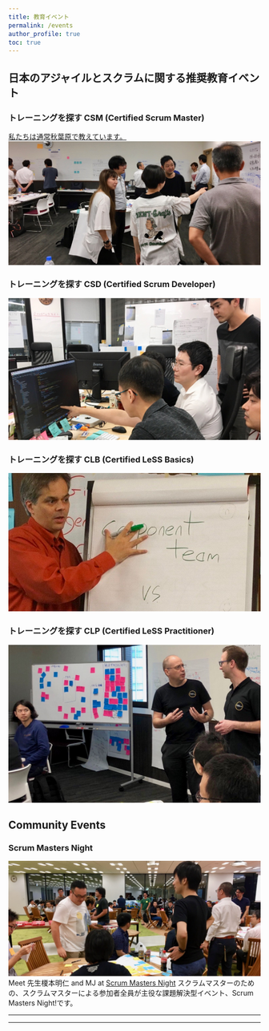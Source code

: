 ```yaml
---
title: 教育イベント
permalink: /events
author_profile: true
toc: true
---
```

## 日本のアジャイルとスクラムに関する推奨教育イベント

### トレーニングを探す CSM (Certified Scrum Master) 

[私たちは通常秋葉原で教えています。![Tokyo CSM Class](/images/tokyo-CSM-class-wide-3.jpg)](https://www.odd-e.jp/ja/service_01/#link_csm) 

### トレーニングを探す CSD (Certified Scrum Developer)

[![Tokyo CSD Class](/images/tokyo-CSD-class.jpg)](https://www.odd-e.jp/ja/service_01/#link_csd)

### トレーニングを探す CLB (Certified LeSS Basics)

![Tokyo CLB Class](/images/tokyo-CLB-class.jpg)

### トレーニングを探す CLP (Certified LeSS Practitioner)

![Tokyo CLP Class](/images/tokyo-CLP-class.jpg)

## Community Events

### Scrum Masters Night

![Scrum Masters Night](/images/scrum-masters-night-1.jpg)
Meet 先生榎本明仁 and MJ at [Scrum Masters Night](https://smn.connpass.com/) スクラムマスターのための、スクラムマスターによる参加者全員が主役な課題解決型イベント、Scrum Masters Night!です。

---

---
